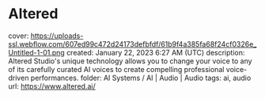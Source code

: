 # Altered

cover: https://uploads-ssl.webflow.com/607ed99c472d24173defbfdf/61b9f4a385fa68f24cf0326e_Untitled-1-01.png
created: January 22, 2023 6:27 AM (UTC)
description: Altered Studio's unique technology allows you to change your voice to any of its carefully curated AI voices to create compelling professional voice-driven performances.
folder: AI Systems / AI | Audio | Audio
tags: ai, audio
url: https://www.altered.ai/